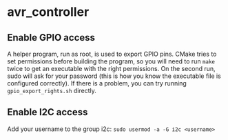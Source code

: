 avr_controller
==============

## Enable GPIO access
A helper program, run as root, is used to export GPIO pins. CMake tries to set permissions before building the program, so you will need to run `make` twice to get an executable with the right permissions. On the second run, sudo will ask for your password (this is how you know the executable file is configured correctly). If there is a problem, you can try running `gpio_export_rights.sh` directly.

## Enable I2C access
Add your username to the group i2c: `sudo usermod -a -G i2c <username>`
